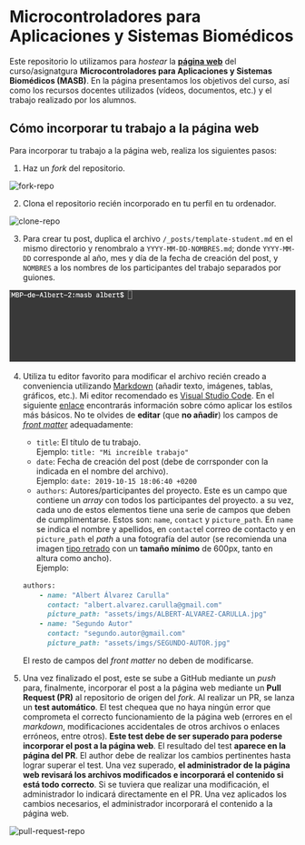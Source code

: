 # Microcontroladores para Aplicaciones y Sistemas Biomédicos

Este repositorio lo utilizamos para *hostear* la [**página web**](https://biomedical-electronics.github.io/masb/) del curso/asignatgura **Microcontroladores para Aplicaciones y Sistemas Biomédicos (MASB)**. En la página presentamos los objetivos del curso, así como los recursos docentes utilizados (vídeos, documentos, etc.) y el trabajo realizado por los alumnos.

## Cómo incorporar tu trabajo a la página web

Para incorporar tu trabajo a la página web, realiza los siguientes pasos:

1. Haz un *fork* del repositorio.

![fork-repo](assets/imgs/fork-repo.gif)

2. Clona el repositorio recién incorporado en tu perfil en tu ordenador.

![clone-repo](assets/imgs/clone-repo.gif)

3. Para crear tu post, duplica el archivo `/_posts/template-student.md` en el mismo directorio y renombralo a `YYYY-MM-DD-NOMBRES.md`; donde `YYYY-MM-DD` corresponde al año, mes y día de la fecha de creación del post, y `NOMBRES` a los nombres de los participantes del trabajo separados por guiones.

![cp-file](assets/imgs/cp-file.gif)

4. Utiliza tu editor favorito para modificar el archivo recién creado a conveniencia utilizando [Markdown](https://guides.github.com/features/mastering-markdown/) (añadir texto, imágenes, tablas, gráficos, etc.). Mi editor recomendado es [Visual Studio Code](https://code.visualstudio.com/). En el siguiente [enlace](https://guides.github.com/features/mastering-markdown/) encontrarás información sobre cómo aplicar los estilos más básicos. No te olvides de **editar** (que **no añadir**) los campos de [*front matter*](https://jekyllrb.com/docs/front-matter/) adequadamente:

    - `title`: El título de tu trabajo.  
    Ejemplo: `title: "Mi increíble trabajo"`
    - `date`: Fecha de creación del post (debe de corrsponder con la indicada en el nombre del archivo).  
    Ejemplo: `date: 2019-10-15 18:06:40 +0200`
    - `authors`: Autores/participantes del proyecto. Este es un campo que contiene un *array* con todos los participantes del proyecto. a su vez, cada uno de estos elementos tiene una serie de campos que deben de cumplimentarse. Estos son: `name`, `contact` y `picture_path`. En `name` se indica el nombre y apellidos, en `contact`el correo de contacto y en `picture_path` el *path* a una fotografía del autor (se recomienda una imagen [tipo retrado](https://www.google.com/search?q=author+picture&source=lnms&tbm=isch&sa=X&ved=0ahUKEwiqrLfDl5_lAhWB8eAKHaRxCU4Q_AUIEigB&biw=1014&bih=788#imgrc=gpF2AVvLGBa2TM:) con un **tamaño mínimo** de 600px, tanto en altura como ancho).   
    Ejemplo:  
    ```ruby
    authors:
        - name: "Albert Álvarez Carulla"
          contact: "albert.alvarez.carulla@gmail.com"
          picture_path: "assets/imgs/ALBERT-ALVAREZ-CARULLA.jpg"
        - name: "Segundo Autor"
          contact: "segundo.autor@gmail.com"
          picture_path: "assets/imgs/SEGUNDO-AUTOR.jpg"

    ```
    El resto de campos del *front matter* no deben de modificarse.

5. Una vez finalizado el post, este se sube a GitHub mediante un *push* para, finalmente, incorporar el post a la página web mediante un **Pull Request (PR)** al repositorio de origen del *fork*. Al realizar un PR, se lanza un **test automático**. El test chequea que no haya ningún error que comprometa el correcto funcionamiento de la página web (errores en el *markdown*, modificaciones accidentales de otros archivos o enlaces erróneos, entre otros). **Este test debe de ser superado para poderse incorporar el post a la página web**. El resultado del test **aparece en la página del PR**. El author debe de realizar los cambios pertinentes hasta lograr superar el test. Una vez superado, **el administrador de la página web revisará los archivos modificados e incorporará el contenido si está todo correcto**. Si se tuviera que realizar una modificación, el administrador lo indicará directamente en el PR. Una vez aplicados los cambios necesarios, el administrador incorporará el contenido a la página web.

![pull-request-repo](assets/imgs/pull-request-repo.gif)
